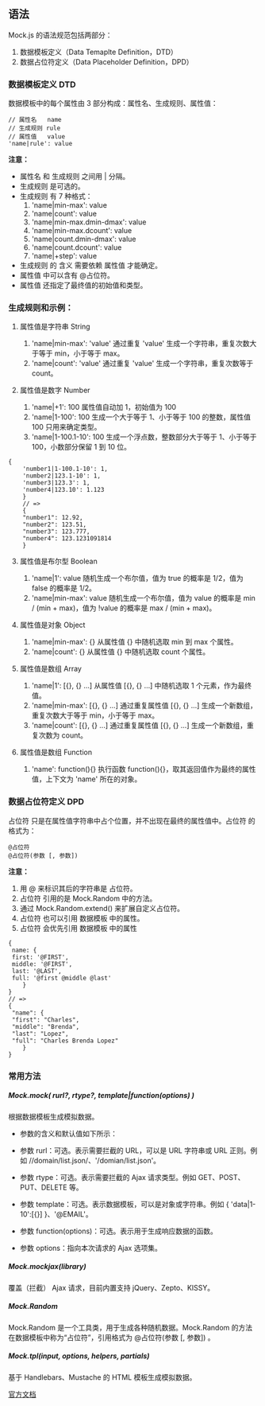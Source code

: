 
## 语法

Mock.js 的语法规范包括两部分：

1. 数据模板定义（Data Temaplte Definition，DTD）
2. 数据占位符定义（Data Placeholder Definition，DPD）

### 数据模板定义 DTD
数据模板中的每个属性由 3 部分构成：属性名、生成规则、属性值：

```
// 属性名   name
// 生成规则 rule
// 属性值   value
'name|rule': value
```

**注意：**

- 属性名 和 生成规则 之间用 | 分隔。
- 生成规则 是可选的。
- 生成规则 有 7 种格式：
    1. 'name|min-max': value
    2. 'name|count': value
    3. 'name|min-max.dmin-dmax': value
    4. 'name|min-max.dcount': value
    5. 'name|count.dmin-dmax': value
    6. 'name|count.dcount': value
    7. 'name|+step': value
- 生成规则 的 含义 需要依赖 属性值 才能确定。
- 属性值 中可以含有 @占位符。
- 属性值 还指定了最终值的初始值和类型。

### 生成规则和示例：

1. 属性值是字符串 String

    1. 'name|min-max': 'value' 通过重复 'value' 生成一个字符串，重复次数大于等于 min，小于等于 max。
    2. 'name|count': 'value' 通过重复 'value' 生成一个字符串，重复次数等于 count。
    
2. 属性值是数字 Number

    1. 'name|+1': 100 属性值自动加 1，初始值为 100
    2. 'name|1-100': 100 生成一个大于等于 1、小于等于 100 的整数，属性值 100 只用来确定类型。
    3. 'name|1-100.1-10': 100 生成一个浮点数，整数部分大于等于 1、小于等于100，小数部分保留 1 到 10 位。
    
```
{
    'number1|1-100.1-10': 1,
    'number2|123.1-10': 1,
    'number3|123.3': 1,
    'number4|123.10': 1.123
    }
    // =>
    {
    "number1": 12.92,
    "number2": 123.51,
    "number3": 123.777,
    "number4": 123.1231091814
    }
```

3. 属性值是布尔型 Boolean

    1. 'name|1': value 随机生成一个布尔值，值为 true 的概率是 1/2，值为 false 的概率是 1/2。
    2. 'name|min-max': value 随机生成一个布尔值，值为 value 的概率是 min / (min + max)，值为 !value 的概率是 max / (min + max)。
    
4. 属性值是对象 Object

    1. 'name|min-max': {} 从属性值 {} 中随机选取 min 到 max 个属性。
    2. 'name|count': {} 从属性值 {} 中随机选取 count 个属性。

5. 属性值是数组 Array

    1. 'name|1': [{}, {} ...] 从属性值 [{}, {} ...] 中随机选取 1 个元素，作为最终值。
    2. 'name|min-max': [{}, {} ...] 通过重复属性值 [{}, {} ...] 生成一个新数组，重复次数大于等于 min，小于等于 max。
    3. 'name|count': [{}, {} ...] 通过重复属性值 [{}, {} ...] 生成一个新数组，重复次数为 count。
    
6. 属性值是数组 Function

    1. 'name': function(){} 执行函数 function(){}，取其返回值作为最终的属性值，上下文为 'name' 所在的对象。
    
### 数据占位符定义 DPD

占位符 只是在属性值字符串中占个位置，并不出现在最终的属性值中。占位符 的格式为：


```
@占位符
@占位符(参数 [, 参数])
```
**注意：**

1. 用 @ 来标识其后的字符串是 占位符。
1. 占位符 引用的是 Mock.Random 中的方法。
1. 通过 Mock.Random.extend() 来扩展自定义占位符。
1. 占位符 也可以引用 数据模板 中的属性。
1. 占位符 会优先引用 数据模板 中的属性


```
{
 name: {
 first: '@FIRST',
 middle: '@FIRST',
 last: '@LAST',
 full: '@first @middle @last'
    }
}
// =>
{
 "name": {
 "first": "Charles",
 "middle": "Brenda",
 "last": "Lopez",
 "full": "Charles Brenda Lopez"
    }
}
```

### 常用方法

##### Mock.mock( rurl?, rtype?, template|function(options) )

根据数据模板生成模拟数据。

- 参数的含义和默认值如下所示：

- 参数 rurl：可选。表示需要拦截的 URL，可以是 URL 字符串或 URL 正则。例如 /\/domain\/list.json/、'/domian/list.json'。
- 参数 rtype：可选。表示需要拦截的 Ajax 请求类型。例如 GET、POST、PUT、DELETE 等。
- 参数 template：可选。表示数据模板，可以是对象或字符串。例如 { 'data|1-10':[{}] }、'@EMAIL'。
- 参数 function(options)：可选。表示用于生成响应数据的函数。
- 参数 options：指向本次请求的 Ajax 选项集。

##### Mock.mockjax(library)

覆盖（拦截） Ajax 请求，目前内置支持 jQuery、Zepto、KISSY。

##### Mock.Random

Mock.Random 是一个工具类，用于生成各种随机数据。Mock.Random 的方法在数据模板中称为“占位符”，引用格式为 @占位符(参数 [, 参数]) 。  

##### Mock.tpl(input, options, helpers, partials)  

基于 Handlebars、Mustache 的 HTML 模板生成模拟数据。

[官方文档](http://mockjs.com/#mock)
